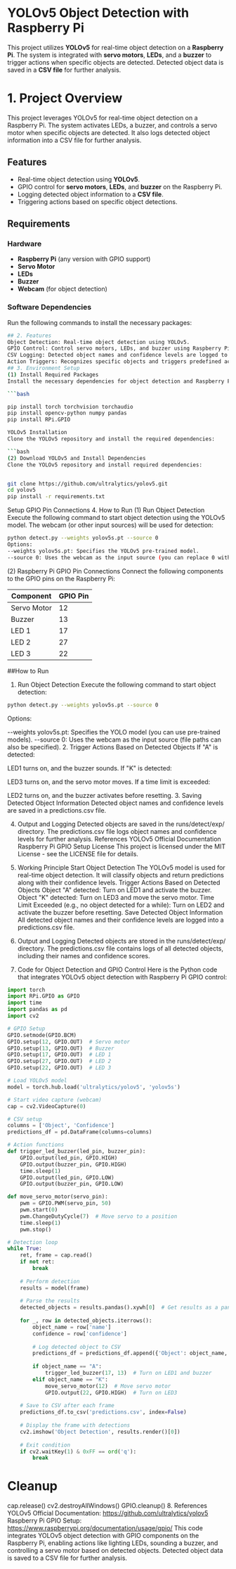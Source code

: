 # YOLOv5 Object Detection with Raspberry Pi

This project utilizes **YOLOv5** for real-time object detection on a **Raspberry Pi**. The system is integrated with **servo motors**, **LEDs**, and a **buzzer** to trigger actions when specific objects are detected. Detected object data is saved in a **CSV file** for further analysis.
# 1. Project Overview
This project leverages YOLOv5 for real-time object detection on a Raspberry Pi. The system activates LEDs, a buzzer, and controls a servo motor when specific objects are detected. It also logs detected object information into a CSV file for further analysis.

## Features

- Real-time object detection using **YOLOv5**.
- GPIO control for **servo motors**, **LEDs**, and **buzzer** on the Raspberry Pi.
- Logging detected object information to a **CSV file**.
- Triggering actions based on specific object detections.

## Requirements

### Hardware
- **Raspberry Pi** (any version with GPIO support)
- **Servo Motor**
- **LEDs**
- **Buzzer**
- **Webcam** (for object detection)
  
### Software Dependencies

Run the following commands to install the necessary packages:

```bash
## 2. Features
Object Detection: Real-time object detection using YOLOv5.
GPIO Control: Control servo motors, LEDs, and buzzer using Raspberry Pi GPIO.
CSV Logging: Detected object names and confidence levels are logged to a CSV file.
Action Triggers: Recognizes specific objects and triggers predefined actions.
## 3. Environment Setup
(1) Install Required Packages
Install the necessary dependencies for object detection and Raspberry Pi GPIO control:

```bash

pip install torch torchvision torchaudio
pip install opencv-python numpy pandas
pip install RPi.GPIO

YOLOv5 Installation
Clone the YOLOv5 repository and install the required dependencies:

```bash
(2) Download YOLOv5 and Install Dependencies
Clone the YOLOv5 repository and install required dependencies:
```

```bash

git clone https://github.com/ultralytics/yolov5.git
cd yolov5
pip install -r requirements.txt
```

Setup
GPIO Pin Connections
4. How to Run
(1) Run Object Detection
Execute the following command to start object detection using the YOLOv5 model. The webcam (or other input sources) will be used for detection:

```bash
python detect.py --weights yolov5s.pt --source 0
Options:
--weights yolov5s.pt: Specifies the YOLOv5 pre-trained model.
--source 0: Uses the webcam as the input source (you can replace 0 with a video file path).
```

(2) Raspberry Pi GPIO Pin Connections
Connect the following components to the GPIO pins on the Raspberry Pi:

| Component    | GPIO Pin |
|--------------|----------|
| Servo Motor  | 12       |
| Buzzer       | 13       |
| LED 1        | 17       |
| LED 2        | 27       |
| LED 3        | 22       |

##How to Run

1. Run Object Detection
Execute the following command to start object detection:
```bash
python detect.py --weights yolov5s.pt --source 0
```

Options:

--weights yolov5s.pt: Specifies the YOLO model (you can use pre-trained models).
--source 0: Uses the webcam as the input source (file paths can also be specified).
2. Trigger Actions Based on Detected Objects
If "A" is detected:

LED1 turns on, and the buzzer sounds.
If "K" is detected:

LED3 turns on, and the servo motor moves.
If a time limit is exceeded:

LED2 turns on, and the buzzer activates before resetting.
3. Saving Detected Object Information
Detected object names and confidence levels are saved in a predictions.csv file.

4. Output and Logging
Detected objects are saved in the runs/detect/exp/ directory.
The predictions.csv file logs object names and confidence levels for further analysis.
References
YOLOv5 Official Documentation
Raspberry Pi GPIO Setup
License
This project is licensed under the MIT License - see the LICENSE file for details.

5. Working Principle
Start Object Detection
The YOLOv5 model is used for real-time object detection.
It will classify objects and return predictions along with their confidence levels.
Trigger Actions Based on Detected Objects
Object "A" detected:
Turn on LED1 and activate the buzzer.
Object "K" detected:
Turn on LED3 and move the servo motor.
Time Limit Exceeded (e.g., no object detected for a while):
Turn on LED2 and activate the buzzer before resetting.
Save Detected Object Information
All detected object names and their confidence levels are logged into a predictions.csv file.
6. Output and Logging
Detected objects are stored in the runs/detect/exp/ directory.
The predictions.csv file contains logs of all detected objects, including their names and confidence scores.
7. Code for Object Detection and GPIO Control
Here is the Python code that integrates YOLOv5 object detection with Raspberry Pi GPIO control:

```python
import torch
import RPi.GPIO as GPIO
import time
import pandas as pd
import cv2

# GPIO Setup
GPIO.setmode(GPIO.BCM)
GPIO.setup(12, GPIO.OUT)  # Servo motor
GPIO.setup(13, GPIO.OUT)  # Buzzer
GPIO.setup(17, GPIO.OUT)  # LED 1
GPIO.setup(27, GPIO.OUT)  # LED 2
GPIO.setup(22, GPIO.OUT)  # LED 3

# Load YOLOv5 model
model = torch.hub.load('ultralytics/yolov5', 'yolov5s')

# Start video capture (webcam)
cap = cv2.VideoCapture(0)

# CSV setup
columns = ['Object', 'Confidence']
predictions_df = pd.DataFrame(columns=columns)

# Action functions
def trigger_led_buzzer(led_pin, buzzer_pin):
    GPIO.output(led_pin, GPIO.HIGH)
    GPIO.output(buzzer_pin, GPIO.HIGH)
    time.sleep(1)
    GPIO.output(led_pin, GPIO.LOW)
    GPIO.output(buzzer_pin, GPIO.LOW)

def move_servo_motor(servo_pin):
    pwm = GPIO.PWM(servo_pin, 50)
    pwm.start(0)
    pwm.ChangeDutyCycle(7)  # Move servo to a position
    time.sleep(1)
    pwm.stop()

# Detection loop
while True:
    ret, frame = cap.read()
    if not ret:
        break
    
    # Perform detection
    results = model(frame)
    
    # Parse the results
    detected_objects = results.pandas().xywh[0]  # Get results as a pandas dataframe
    
    for _, row in detected_objects.iterrows():
        object_name = row['name']
        confidence = row['confidence']
        
        # Log detected object to CSV
        predictions_df = predictions_df.append({'Object': object_name, 'Confidence': confidence}, ignore_index=True)
        
        if object_name == "A":
            trigger_led_buzzer(17, 13)  # Turn on LED1 and buzzer
        elif object_name == "K":
            move_servo_motor(12)  # Move servo motor
            GPIO.output(22, GPIO.HIGH)  # Turn on LED3
            
    # Save to CSV after each frame
    predictions_df.to_csv('predictions.csv', index=False)
    
    # Display the frame with detections
    cv2.imshow('Object Detection', results.render()[0])
    
    # Exit condition
    if cv2.waitKey(1) & 0xFF == ord('q'):
        break
```
# Cleanup
cap.release()
cv2.destroyAllWindows()
GPIO.cleanup()
8. References
YOLOv5 Official Documentation: https://github.com/ultralytics/yolov5
Raspberry Pi GPIO Setup: https://www.raspberrypi.org/documentation/usage/gpio/
This code integrates YOLOv5 object detection with GPIO components on the Raspberry Pi, enabling actions like lighting LEDs, sounding a buzzer, and controlling a servo motor based on detected objects. Detected object data is saved to a CSV file for further analysis.
